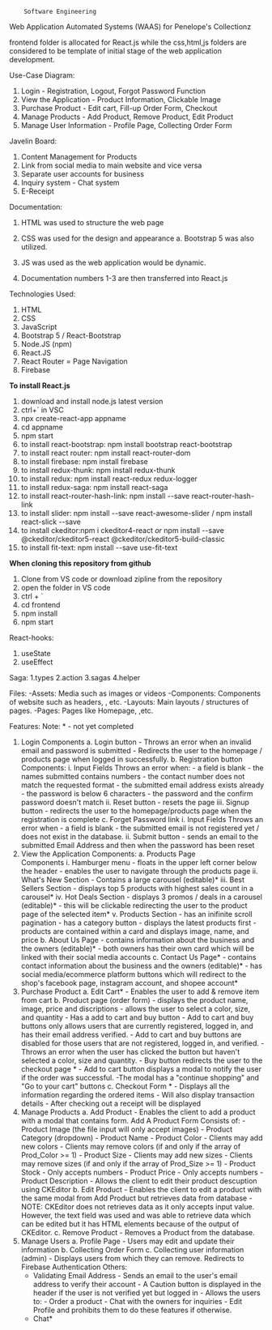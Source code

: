         Software Engineering
Web Application Automated Systems (WAAS) for Penelope's Collectionz

frontend folder is allocated for React.js while the css,html,js folders are considered to be template of initial stage of the web application development.

Use-Case Diagram:

1. Login - Registration, Logout, Forgot Password Function
2. View the Application - Product Information, Clickable Image
3. Purchase Product - Edit cart, Fill-up Order Form, Checkout
4. Manage Products - Add Product, Remove Product, Edit Product
5. Manage User Information - Profile Page, Collecting Order Form

Javelin Board:

1. Content Management for Products
2. Link from social media to main website and vice versa
3. Separate user accounts for business
4. Inquiry system - Chat system
5. E-Receipt

Documentation:

1. HTML was used to structure the web page
2. CSS was used for the design and appearance
   a. Bootstrap 5 was also utilized.
3. JS was used as the web application would be dynamic.

4. Documentation numbers 1-3 are then transferred into React.js

Technologies Used:

1. HTML
2. CSS
3. JavaScript
4. Bootstrap 5 / React-Bootstrap
5. Node.JS (npm)
6. React.JS
7. React Router = Page Navigation
8. Firebase

**To install React.js**

1. download and install node.js latest version
2. ctrl+` in VSC
3. npx create-react-app appname
4. cd appname
5. npm start
6. to install react-bootstrap: npm install bootstrap react-bootstrap
7. to install react router: npm install react-router-dom
8. to install firebase: npm install firebase
9. to install redux-thunk: npm install redux-thunk
10. to install redux: npm install react-redux redux-logger
11. to install redux-saga: npm install react-saga
12. to install react-router-hash-link: npm install --save react-router-hash-link
13. to install slider: npm install --save react-awesome-slider / npm install react-slick --save
14. to install ckeditor:npm i ckeditor4-react _or_ npm install --save @ckeditor/ckeditor5-react @ckeditor/ckeditor5-build-classic
15. to install fit-text: npm install --save use-fit-text

**When cloning this repository from github**

1. Clone from VS code or download zipline from the repository
2. open the folder in VS code
3. ctrl + `
4. cd frontend
5. npm install
6. npm start

React-hooks:

1. useState
2. useEffect

Saga:
1.types
2.action
3.sagas
4.helper

Files:
-Assets: Media such as images or videos
-Components: Components of website such as headers, , etc.
-Layouts: Main layouts / structures of pages.
-Pages: Pages like Homepage, ,etc.

Features:
Note: \* - not yet completed

1. Login
	Components
   a. Login button
        - Throws an error when an invalid email and password is submitted
        - Redirects the user to the homepage / products page when logged in successfully.
 	b. Registration button
     Components:
         i. Input Fields
         	Throws an error when:
                - a field is blank
                - the names submitted contains numbers
                - the contact number does not match the requested format
                - the submitted email address exists already - the password is below 6 characters
                - the password and the confirm password doesn't match
        	ii. Reset button - resets the page
       	iii. Signup button - redirects the user to the homepage/products page when the registration is complete
	c. Forget Password link
       	i. Input Fields
       		Throws an error when 
					- a field is blank 
					- the submitted email is not registered yet / does not exist in the database.
       	ii. Submit button - sends an email to the submitted Email Address and then when the password has been reset
2. View the Application
   Components:
   a. Products Page  
      Components
      i. 	Hamburger menu 
				- floats in the upper left corner below the header 
				- enables the user to navigate through the products page
      ii. 	What's New Section - Contains a large carousel (editable)*
      iii. 	Best Sellers Section - displays top 5 products with highest sales count in a carousel*
      iv. 	Hot Deals Section 
				- displays 3 promos / deals in a carousel (editable)* 
				- this will be clickable redirecting the user to the product page of the selected item\*
      v. 	Products Section 
				- has an inifinite scroll pagination 
				- has a category button - displays the latest products first 
				- products are contained within a card and displays image, name, and price
   b. About Us Page
      		- contains information about the business and the owners (editable)*
      		- both owners has their own card which will be linked with their social media accounts
   c. Contact Us Page*
      		- contains contact information about the business and the owners (editable)*
      		- has social media/ecommerce platform buttons which will redirect to the shop's facebook page, instagram account, and shopee account*
3. Purchase Product
	a. Edit Cart* 
				- Enables the user to add & remove item from cart 
	b. Product page (order form)
				- displays the product name, image, price and discriptions
				- allows the user to select a color, size, and quantity
				- Has a add to cart and buy button
					- Add to cart and buy buttons only allows users that are currently registered, logged in, and has their email address verified.
					- Add to cart and buy buttons are disabled for those users that are not registered, logged in, and verified.
					- Throws an error when the user has clicked the button but haven't selected a color, size and quantity.
					- Buy button redirects the user to the checkout page *
					- Add to cart button displays a modal to notify the user if the order was successful. 
						-The modal has a "continue shopping" and "Go to your cart" buttons 
	c. Checkout Form *
				- Displays all the information regarding the ordered items
				- Will also display transaction details
				- After checking out a receipt will be displayed
4. Manage Products 
				a. Add Product
					- Enables the client to add a product with a modal that contains form.
						Add A Product Form
							Consists of:
								- Product Image (the file input will only accept images)
								- Product Category (dropdown)
								- Product Name 
								- Product Color 
									- Clients may add new colors
									- Clients may remove colors (if and only if the array of Prod_Color >= 1)
								- Product Size
									- Clients may add new sizes
									- Clients may remove sizes (if and only if the array of Prod_Size >= 1)
								- Product Stock
									- Only accepts numbers
								- Product Price 
									- Only accepts numbers
								- Product Description
									- Allows the client to edit their product descuption using CKEditor
				b. Edit Product
					- Enables the client to edit a product with the same modal from Add Product but retrieves data from database
					- NOTE: CKEditor does not retrieves data as it only accepts input value. However, the text field was used and was able to retrieve data which can be edited but it has HTML elements because of the output of CKEditor.
				c. Remove Product
					- Removes a Product from the database.
5. Manage Users
				a. Profile Page 
					- Users may edit and update their information
				b. Collecting Order Form
				c. Collecting user information (admin)
					- Displays users from which they can remove. Redirects to Firebase Authentication
Others:
	- Validating Email Address
				- Sends an email to the user's email address to verify their account
				- A Caution button is displayed in the header if the user is not verified yet but logged in
				- Allows the users to: 
					- Order a product
					- Chat with the owners for inquiries
					- Edit Profile
					and prohibits them to do these features if otherwise.
	- Chat*

